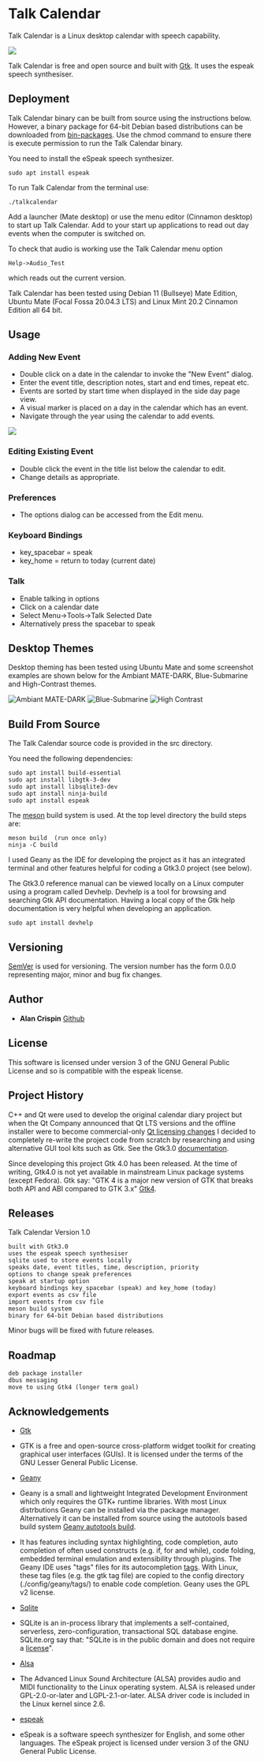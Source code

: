 # Talk Calendar

Talk Calendar is a Linux desktop calendar with speech capability. 

![](talkcalendar-gtk.png)

Talk Calendar is free and open source and built with [Gtk](https://www.gtk.org/). It uses the espeak speech synthesiser.


## Deployment

Talk Calendar binary can be built from source using the instructions below. However, a binary package for 64-bit Debian based distributions can be downloaded from [bin-packages](https://github.com/crispinalan/talkcalendar-gtk/tree/main/bin-packages). Use the chmod command to ensure there is execute permission to run the Talk Calendar binary.

You need to install the eSpeak speech synthesizer.

```
sudo apt install espeak
```

To run Talk Calendar from the terminal use: 

```
./talkcalendar
```

Add a launcher (Mate desktop) or use the  menu editor (Cinnamon desktop) to start up Talk Calendar. Add to your start up applications to read out day events when the computer is switched on.

To check that audio is working use the Talk Calendar menu option 
```
Help->Audio_Test 
```
which reads out the current version.

Talk Calendar has been tested using Debian 11 (Bullseye) Mate Edition, Ubuntu Mate (Focal Fossa 20.04.3 LTS) and Linux Mint 20.2 Cinnamon Edition all 64 bit. 

## Usage

### Adding New Event

* Double click on a date in the calendar to invoke the "New Event" dialog.
* Enter the event title, description notes, start and end times, repeat etc.
* Events are sorted by start time when displayed in the side day page view.
* A visual marker is placed on a day in the calendar which has an event.
* Navigate through the year using the calendar to add events.

![](talkcalendar-new-event.png)

### Editing Existing Event

* Double click the event in the title list below the calendar to edit.
* Change details as appropriate.

### Preferences

* The options dialog can be accessed from the Edit menu.

### Keyboard Bindings

* key_spacebar = speak
* key_home = return to today (current date)

### Talk

* Enable talking in options 
* Click on a calendar date
* Select Menu->Tools->Talk Selected Date 
* Alternatively press the spacebar to speak 

## Desktop Themes

Desktop theming has been tested using Ubuntu Mate and some screenshot examples  are shown below for the Ambiant MATE-DARK, Blue-Submarine and High-Contrast themes.

![Ambiant MATE-DARK](talkcalendar-ubuntu-mate-ambiant-dark.png) 
![Blue-Submarine](talkcalendar-ubuntu-mate-blue-submarine.png)
![High Contrast](talkcalendar-high-contrast.png)

## Build From Source

The Talk Calendar source code is provided in the src directory.

You need the following dependencies:

```
sudo apt install build-essential
sudo apt install libgtk-3-dev
sudo apt install libsqlite3-dev
sudo apt install ninja-build
sudo apt install espeak
```
The [meson](https://mesonbuild.com/Quick-guide.html) build system is used. At the top level directory the build steps are:
```
meson build  (run once only)
ninja -C build
```

I used Geany as the IDE for developing the project as it has an integrated terminal and other features helpful for coding a Gtk3.0 project (see below). 

The Gtk3.0 reference manual can be viewed locally on a Linux computer using a program called Devhelp. Devhelp is a tool for browsing and searching Gtk API documentation. Having a local copy of the Gtk help documentation is very helpful when developing an application.

```
sudo apt install devhelp
```
## Versioning

[SemVer](http://semver.org/) is used for versioning. The version number has the form 0.0.0 representing major, minor and bug fix changes. 

## Author

* **Alan Crispin** [Github](https://github.com/crispinalan)


## License

This software is licensed under version 3 of the GNU General Public License and so is compatible with the espeak license.


## Project History

C++ and Qt were used to develop the original calendar diary project but when the Qt Company announced that Qt LTS versions and the offline installer were to become commercial-only [Qt licensing changes](https://www.qt.io/blog/qt-offering-changes-2020) I decided to completely re-write the project code from scratch by researching and using alternative GUI tool kits such as Gtk. See the Gtk3.0 [documentation](https://docs.gtk.org/gtk3/).

Since developing this project Gtk 4.0 has been released. At the time of writing, Gtk4.0 is not yet available in mainstream Linux package systems (except Fedora). Gtk say: "GTK 4 is a major new version of GTK that breaks both API and ABI compared to GTK 3.x" [Gtk4](https://docs.gtk.org/gtk4/migrating-3to4.html).

## Releases

Talk Calendar Version 1.0
```
built with Gtk3.0
uses the espeak speech synthesiser
sqlite used to store events locally
speaks date, event titles, time, description, priority 
options to change speak preferences
speak at startup option
keyboard bindings key_spacebar (speak) and key_home (today)
export events as csv file
import events from csv file
meson build system
binary for 64-bit Debian based distributions
```
Minor bugs will be fixed with future releases.

## Roadmap
```
deb package installer
dbus messaging
move to using Gtk4 (longer term goal)
```


## Acknowledgements

* [Gtk](https://www.gtk.org/)
* GTK is a free and open-source cross-platform widget toolkit for creating graphical user interfaces (GUIs). It is licensed under the terms of the GNU Lesser General Public License.

* [Geany](https://www.geany.org/)
* Geany is a small and lightweight Integrated Development Environment which only requires the GTK+ runtime libraries. With most Linux distrbutions Geany can be installed via the package manager. Alternatively it can be installed from source using the autotools based build system [Geany autotools build](https://www.geany.org/manual/current/#source-compilation). 
* It has features including syntax highlighting, code completion, auto completion of often used constructs (e.g. if, for and while), code folding, embedded terminal emulation and extensibility through plugins. The Geany IDE uses "tags" files for its autocompletion [tags](https://wiki.geany.org/tags/start). With Linux, these tag files (e.g. the gtk tag file) are copied to the config directory (./config/geany/tags/) to enable code completion. Geany uses the GPL v2 license. 

* [Sqlite](https://www.sqlite.org/index.html)
* SQLite is an in-process library that implements a self-contained, serverless, zero-configuration, transactional SQL database engine. SQLite.org say that: "SQLite is in the public domain and does not require a [license](https://www.sqlite.org/copyright.html)".

* [Alsa](https://www.alsa-project.org/wiki/Main_Page) 
* The Advanced Linux Sound Architecture (ALSA) provides audio and MIDI functionality to the Linux operating system. ALSA is  released under GPL-2.0-or-later and LGPL-2.1-or-later.  ALSA driver code is included in the  Linux kernel since 2.6.

* [espeak](http://espeak.sourceforge.net/)
* eSpeak is a software speech synthesizer for English, and some other languages. The eSpeak project is licensed under version 3 of the GNU General Public License.



